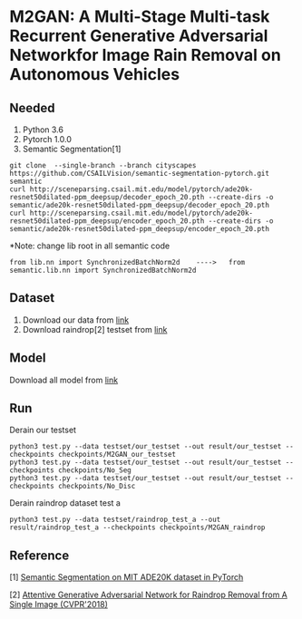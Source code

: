 # M2GAN: A Multi-Stage Multi-task Recurrent Generative Adversarial Networkfor Image Rain Removal on Autonomous Vehicles
## Needed 
1. Python 3.6
2. Pytorch 1.0.0
3. Semantic Segmentation[1]
```
git clone  --single-branch --branch cityscapes https://github.com/CSAILVision/semantic-segmentation-pytorch.git semantic
curl http://sceneparsing.csail.mit.edu/model/pytorch/ade20k-resnet50dilated-ppm_deepsup/decoder_epoch_20.pth --create-dirs -o semantic/ade20k-resnet50dilated-ppm_deepsup/decoder_epoch_20.pth
curl http://sceneparsing.csail.mit.edu/model/pytorch/ade20k-resnet50dilated-ppm_deepsup/encoder_epoch_20.pth --create-dirs -o semantic/ade20k-resnet50dilated-ppm_deepsup/encoder_epoch_20.pth
```
*Note: change lib root in all semantic code
```
from lib.nn import SynchronizedBatchNorm2d    ---->   from semantic.lib.nn import SynchronizedBatchNorm2d
``` 
## Dataset
1. Download our data from [link]()
2. Download raindrop[2] testset from [link](https://drive.google.com/open?id=1e7R76s6vwUJxILOcAsthgDLPSnOrQ49K)
## Model
Download all model from [link]()
## Run
Derain our testset
```
python3 test.py --data testset/our_testset --out result/our_testset --checkpoints checkpoints/M2GAN_our_testset
python3 test.py --data testset/our_testset --out result/our_testset --checkpoints checkpoints/No_Seg
python3 test.py --data testset/our_testset --out result/our_testset --checkpoints checkpoints/No_Disc
```
Derain raindrop dataset test a
```
python3 test.py --data testset/raindrop_test_a --out result/raindrop_test_a --checkpoints checkpoints/M2GAN_raindrop
```
## Reference
[1] [Semantic Segmentation on MIT ADE20K dataset in PyTorch](https://github.com/CSAILVision/semantic-segmentation-pytorch/tree/cityscapes) 

[2] [Attentive Generative Adversarial Network for Raindrop Removal from A Single Image (CVPR'2018)](https://github.com/rui1996/DeRaindrop)